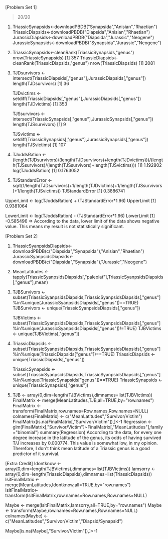 [Problem Set 1]

> 20/20

1. TriassicSynapsids<-downloadPBDB("Synapsida","Anisian","Rhaetian")
   TriassicDiapsids<-downloadPBDB("Diapsida","Anisian","Rhaetian")
   JurassicDiapsids<-downloadPBDB("Diapsida","Jurassic","Neogene")
   JurassicSynapsids<-downloadPBDB("Synapsida","Jurassic","Neogene")

2. TriassicSynapsids<-cleanRank(TriassicSynapsids,"genus")
   nrow(TriassicSynapsids)
   [1] 357
   TriassicDiapsids<-cleanRank(TriassicDiapsids,"genus")
   nrow(TriassicDiapsids)
   [1] 2081

3. TJDsurvivors <- intersect(TriassicDiapsids[,"genus"],JurassicDiapsids[,"genus"]) 
   length(TJDsurvivors)
   [1] 36

   TJDvictims <- setdiff(TriassicDiapsids[,"genus"],JurassicDiapsids[,"genus"])
   length(TJDvictims)
   [1] 353

   TJSsurvivors <- intersect(TriassicSynapsids[,"genus"],JurassicSynapsids[,"genus"])
   length(TJSsurvivors)
   [1] 9

   TJSvictims <- setdiff(TriassicSynapsids[,"genus"],JurassicSynapsids[,"genus"])
   length(TJSvictims)
   [1] 107

4. TJoddsRation <- (length(TJDsurvivors)/(length(TJDsurvivors)+length(TJDvictims)))/(length(TJSsurvivors)/(length(TJSsurvivors)+length(TJSvictims)))
   [1] 1.192802
   log(TJoddsRation)
   [1] 0.1763052

5. TJStandardError <- sqrt(1/length(TJDsurvivors)+1/length(TJDvictims)+1/length(TJSsurvivors)+1/length(TJSvictims))
  TJStandardError
  [1] 0.3886741

  UpperLimit <- log(TJoddsRation) + (TJStandardError*1.96)
  UpperLimit
  [1] 0.9381064

  LowerLimit <- log(TJoddsRation) - (TJStandardError*1.96)
  LowerLimit
  [1] -0.585496
  => According to the data, lower limit of the data shows negative value. This means my result is not   statistically significant.

[Problem Set 2]
1.  TriassicSyanpsidsDiapsids<-downloadPBDB(c("Diapsida","Synapsida"),"Anisian","Rhaetian")
    JurassicSyanpsidsDiapsids<-downloadPBDB(c("Diapsida","Synapsida"),"Jurassic","Neogene")

2. MeanLatitudes <- tapply(TriassicSyanpsidsDiapsids[,"paleolat"],TriassicSyanpsidsDiapsids[,"genus"],mean)

3.  TJBSurvivors <- subset(TriassicSyanpsidsDiapsids,TriassicSyanpsidsDiapsids[,"genus"]%in%unique(JurassicSyanpsidsDiapsids[,"genus"])==TRUE)
    TJBSurvivors <- unique(TriassicSyanpsidsDiapsids[,"genus"])

    TJBVictims <- subset(TriassicSyanpsidsDiapsids,TriassicSyanpsidsDiapsids[,"genus"]%in%unique(JurassicSyanpsidsDiapsids[,"genus"])!=TRUE)
    TJBVictims <- unique(TJBVictims[,"genus"])

4.  TriassicDiapsids <- subset(TriassicSyanpsidsDiapsids,TriassicSyanpsidsDiapsids[,"genus"]%in%unique(TriassicDiapsids["genus"])==TRUE)
TriassicDiapsids <- unique(TriassicDiapsids[,"genus"])

    TriassicSynapsids <- subset(TriassicSyanpsidsDiapsids,TriassicSyanpsidsDiapsids[,"genus"]%in%unique(TriassicSynapsids["genus"])==TRUE)
TriassicSynapsids <- unique(TriassicSynapsids[,"genus"])

5. TJB <- array(0,dim=length(TJBVictims),dimnames=list(TJBVictims))
   FinalMatrix <- merge(MeanLatitudes,TJB,all=TRUE,by="row.names")
   FinalMatrix <- transform(FinalMatrix,row.names=Row.names,Row.names=NULL)
   colnames(FinalMatrix) <- c("MeanLatitudes","Survivor/Victim")
   FinalMatrix[is.na(FinalMatrix[,"Survivor/Victim"]),]<-1
   Regression <- glm(FinalMatrix[,"Survivor/Victim"]~FinalMatrix[,"MeanLatitudes"],family="binomial")
   summary(Regression)
 According to the data, for every one degree increase in the latitude of the genus, its odds of having survived T/J increases by 0.000774. This value is somewhat low, in my opinion. Therefore, I don't think mean latitude of a Triassic genus is a good predictor of it survival.
 
[Extra Credit]
Idontknow <- array(0,dim=length(TJBVictims),dimnames=list(TJBVictims))
Iamsorry <- array(0,dim=length(TriassicDiapsids),dimnames=list(TriassicDiapsids))
IsitFinalMatrix <- merge(MeanLatitudes,Idontknow,all=TRUE,by="row.names")
IsitFinalMatrix<-transform(IsitFinalMatrix,row.names=Row.names,Row.names=NULL)

Maybe <- merge(IsitFinalMatrix,Iamsorry,all=TRUE,by="row.names")
Maybe <- transform(Maybe,row.names=Row.names,Row.names=NULL)
colnames(Maybe) <- c("MeanLatitudes","Survivor/Victim","Diapsid/Synapsid")

Maybe[is.na(Maybe[,"Survivor/Victim"]),]<-1







